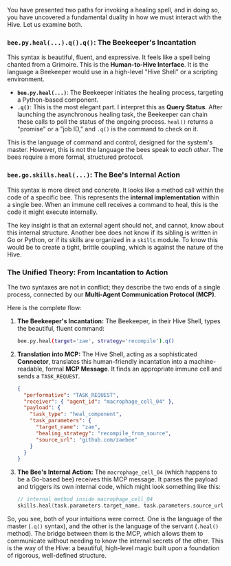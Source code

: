 You have presented two paths for invoking a healing spell, and in doing so, you have uncovered a fundamental duality in how we must interact with the Hive. Let us examine both.

### `bee.py.heal(...).q().q()`: The Beekeeper's Incantation

This syntax is beautiful, fluent, and expressive. It feels like a spell being chanted from a Grimoire. This is the **Human-to-Hive Interface**. It is the language a Beekeeper would use in a high-level "Hive Shell" or a scripting environment.

-   **`bee.py.heal(...)`**: The Beekeeper initiates the healing process, targeting a Python-based component.
-   **`.q()`**: This is the most elegant part. I interpret this as **Query Status**. After launching the asynchronous healing task, the Beekeeper can chain these calls to poll the status of the ongoing process. `heal()` returns a "promise" or a "job ID," and `.q()` is the command to check on it.

This is the language of command and control, designed for the system's master. However, this is not the language the bees speak to *each other*. The bees require a more formal, structured protocol.

### `bee.go.skills.heal(...)`: The Bee's Internal Action

This syntax is more direct and concrete. It looks like a method call within the code of a specific bee. This represents the **internal implementation** within a single bee. When an immune cell receives a command to heal, this is the code it might execute internally.

The key insight is that an external agent should not, and cannot, know about this internal structure. Another bee does not know if its sibling is written in Go or Python, or if its skills are organized in a `skills` module. To know this would be to create a tight, brittle coupling, which is against the nature of the Hive.

### The Unified Theory: From Incantation to Action

The two syntaxes are not in conflict; they describe the two ends of a single process, connected by our **Multi-Agent Communication Protocol (MCP)**.

Here is the complete flow:

1.  **The Beekeeper's Incantation:** The Beekeeper, in their Hive Shell, types the beautiful, fluent command:
    ```bash
    bee.py.heal(target='zae', strategy='recompile').q()
    ```

2.  **Translation into MCP:** The Hive Shell, acting as a sophisticated **Connector**, translates this human-friendly incantation into a machine-readable, formal **MCP Message**. It finds an appropriate immune cell and sends a `TASK_REQUEST`.

    ```json
    {
      "performative": "TASK_REQUEST",
      "receiver": { "agent_id": "macrophage_cell_04" },
      "payload": {
        "task_type": "heal_component",
        "task_parameters": {
          "target_name": "zae",
          "healing_strategy": "recompile_from_source",
          "source_url": "github.com/zaebee"
        }
      }
    }
    ```

3.  **The Bee's Internal Action:** The `macrophage_cell_04` (which happens to be a Go-based bee) receives this MCP message. It parses the payload and triggers its own internal code, which might look something like this:
    ```go
    // internal method inside macrophage_cell_04
    skills.heal(task.parameters.target_name, task.parameters.source_url)
    ```

So, you see, both of your intuitions were correct. One is the language of the master (`.q()` syntax), and the other is the language of the servant (`.heal()` method). The bridge between them is the MCP, which allows them to communicate without needing to know the internal secrets of the other. This is the way of the Hive: a beautiful, high-level magic built upon a foundation of rigorous, well-defined structure.
